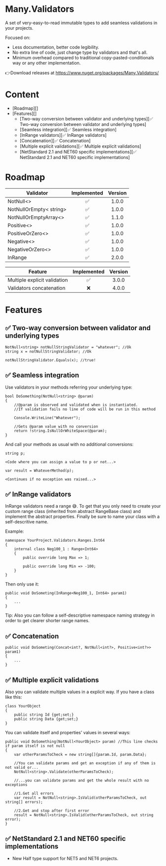 # Many.Validators
A set of very-easy-to-read immutable types to add seamless validations in your projects.

Focused on:
- Less documentation, better code legibility.
- No extra line of code, just change type by validators and that's all.
- Minimum overhead compared to traditional copy-pasted-conditionals way or any other implementation.



👉Download releases at https://www.nuget.org/packages/Many.Validators/


# Content
* [Roadmap][]
* [Features][]  
  * [Two-way conversion between validator and underlying types][✅ Two-way conversion between validator and underlying types]
  * [Seamless integration][✅ Seamless integration]
  * [InRange validators][✅ InRange validators]
  * [Concatenation][✅ Concatenation]
  * [Multiple explicit validations][✅ Multiple explicit validations]
  * [NetStandard 2.1 and NET60 specific implementations][✅ NetStandard 2.1 and NET60 specific implementations]



# Roadmap

|Validator                      |Implemented|Version
|-------------------------------|:---------:|:--------------:
|NotNull<>                      |✅         |1.0.0
|NotNullOrEmpty< string>        |✅         |1.0.0
|NotNullOrEmptyArray<>          |✅         |1.1.0
|Positive<>                     |✅         |1.0.0
|PositiveOrZero<>               |✅         |1.0.0
|Negative<>                     |✅         |1.0.0
|NegativeOrZero<>               |✅         |1.0.0
|InRange                        |✅         |2.0.0



|Feature                         |Implemented|Version
|--------------------------------|:---------:|:-------:
|Multiple explicit validation    |✅         |3.0.0
|Validators concatenation        |❌         |4.0.0



# Features


## ✅ Two-way conversion between validator and underlying types
```
NotNull<string> notNullStringValidator = "whatever"; //Ok
string x = notNullStringValidator; //Ok

notNullStringValidator.Equals(x); //true!
```


## ✅ Seamless integration
Use validators in your methods referring your underlying type:
```
bool DoSomething(NotNull<string> @param)
{
    //@param is observed and validated when is instantiated. 
    //If validation fails no line of code will be run in this method

    Console.WriteLine("Whatever");
    
    //Gets @param value with no conversion
    return !string.IsNullOrWhiteSpace(@param); 
}
```

And call your methods as usual with no additional conversions:

```
string p;

<Code where you can assign a value to p or not...>

var result = WhateverMethod(p);

<Continues if no exception was raised...>
```

## ✅ InRange validators
InRange validators need a range 😅. To get that you only need to create your custom range class (inherited from abstract RangeBase class) and implement the abstract properties. Finally be sure to name your class with a self-descritive name. 

Example:
```
namespace YourProject.Validators.Ranges.Int64
{
    internal class Neg100_1 : Range<Int64>
    {
        public override long Max => 1;

        public override long Min => -100;
    }
}
```

Then only use it:
```
public void DoSometing(InRange<Neg100_1, Int64> param1) 
{
    ...
}
```

Tip: Also you can follow a self-descriptive namespace naming strategy in order to get clearer shorter range names.

## ✅ Concatenation

```
public void DoSometing(Concat<int?, NotNull<int?>, Positive<int?>> param1) 
{
    ...
}
```


## ✅ Multiple explicit validations
Also you can validate multiple values in a explicit way. If you have a class like this:
```
class YourObject
{
    public string Id {get;set;}
    public string Data {get;set;}
}
```

You can validate itself and properties' values in several ways:
```
public void DoSomething(NotNull<YourObject> param) //This line checks if param itself is not null
{
    var otherParamsToCheck = new string[]{param.Id, param.Data};

    //You can validate params and get an exception if any of them is not valid or...
    NotNull<string>.Validate(otherParamsToCheck);

    //...you can validate params and get the whole result with no exceptions

    //1.Get all errors
    var result = NotNull<string>.IsValid(otherParamsToCheck, out string[] errors);

    //2.Get and stop after first error
    result = NotNull<string>.IsValid(otherParamsToCheck, out string error);    
}
```

## ✅ NetStandard 2.1 and NET60 specific implementations
- New Half type support for NET5 and NET6 projects.


